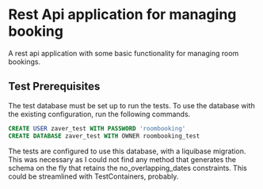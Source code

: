 # Rest Api application for managing booking

A rest api application with some basic functionality for managing room bookings. 

## Test Prerequisites
The test database must be set up to run the tests. To use the database with the existing configuration, run the following commands.

``` sql
CREATE USER zaver_test WITH PASSWORD 'roombooking'
CREATE DATABASE zaver_test WITH OWNER roombooking_test
```
The tests are configured to use this database, with a liquibase migration. This was necessary as I could not find any method that generates the schema on the fly that retains the no_overlapping_dates constraints. This could be streamlined with TestContainers, probably.

